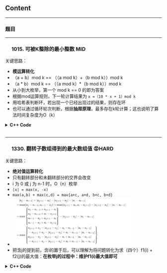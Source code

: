 ## Content

------
### 题目

---
### &emsp; 1015. 可被K整除的最小整数 MID
关键思路：  
- <b>模运算转化</b>
- （a + b）mod k == （（a mod k）+（b mod k））mod k
- （a * b）mod k == （（a mod k）*（b mod k））mod k
- 从小到大枚举，第一个 mod k == 0 的即为答案
- 根据mod运算规则，下一轮计算结果为 `x =（10 * x + 1）mod k`
- 用哈希表判断环，若出现一个已经出现过的结果，则存在环
- 也可以通过循环轮次判断，根据<b>抽屉原理</b>，最多存在k轮计算；这也说明了算法时间复杂度为O（k）

<details> 
<summary> <b>C++ Code</b> </summary>

```c++
class Solution {
public:
    int smallestRepunitDivByK(int k) {
        unordered_set<int> seen;
        int x = 1 % k;
        while(x && !seen.count(x))
        {
            seen.insert(x);
            x = (x*10 + 1) % k;
        }
        return x ? -1 : seen.size() + 1;    
    }
};
```
</details> 
<br>

---

### &emsp; 1330. 翻转子数组得到的最大数组值 :rage:HARD
关键思路：  
- <b>绝对值运算转化</b>
- 只有翻转部分和未翻转部分的交界会改变
- i 为 0 或 j 为 n-1 时，O（n）枚举
- `|x| = max(x, -x)`
- `max(a,b) + max(c,d) = max{a+c, a+d, b+c, b+d}`
- <img src ="./pic/math_1.png" width = "80%">
- 把含j的提到前，含i的置于后，可以理解为将问题转化为求（四个）f1(i) + f2(j)的最大值：**在枚举j的过程中：维护f1(i)最大值即可**

<details> 
<summary> <b>C++ Code</b> </summary>

```c++
class Solution {
public:
    static constexpr int INF = 0x3f3f3f3f;

    int maxValueAfterReverse(vector<int>& nums) {
        const int n = nums.size();
        const int a = nums[0], b = nums[n-1];
        int premax[2][2] = {-INF, -INF, -INF, -INF};
        int sum = 0, ans = 0;
        for(int i = 1; i < n; i++)
        {
            const int x = nums[i-1], y = nums[i], d = abs(x-y);
            sum += d;
            ans = max(ans, max({
                abs(x - b), // j为n-1的特殊情况 枚举子数组左端点
                abs(y - a), // i为0的特殊情况 枚举子数组右端点
                premax[0][0] - x - y,
                premax[0][1] - x + y,
                premax[1][0] + x - y,
                premax[1][1] + x + y
            }) - d);
            // 更新前缀最大值信息
            premax[0][0] = max(premax[0][0], x + y - d);
            premax[0][1] = max(premax[0][1], x - y - d);
            premax[1][0] = max(premax[1][0], -x + y - d);
            premax[1][1] = max(premax[1][1], -x - y - d);
        }
        return sum + ans;
    }
};
```
</details> 
<br>